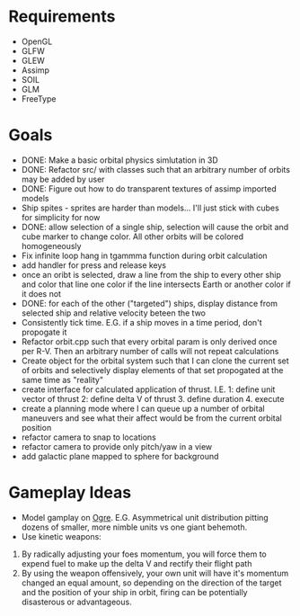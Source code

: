 # Requirements
* OpenGL
* GLFW
* GLEW
* Assimp
* SOIL
* GLM
* FreeType

# Goals
* DONE: Make a basic orbital physics simlutation in 3D
* DONE: Refactor src/ with classes such that an arbitrary number of orbits may be added by user
* DONE: Figure out how to do transparent textures of assimp imported models
* Ship spites - sprites are harder than models... I'll just stick with cubes for simplicity for now
* DONE: allow selection of a single ship, selection will cause the orbit and cube marker to change color. All other orbits will be colored homogeneously
* Fix infinite loop hang in tgammma function during orbit calculation
* add handler for press and release keys
* once an oribt is selected, draw a line from the ship to every other ship and color that line one color if the line intersects Earth or another color if it does not
* DONE: for each of the other ("targeted") ships, display distance from selected ship and relative velocity beteen the two
* Consistently tick time. E.G. if a ship moves in a time period, don't propogate it
* Refactor orbit.cpp such that every orbital param is only derived once per R-V. Then an arbitrary number of calls will not repeat calculations
* Create object for the orbital system such that I can clone the current set of orbits and selectively display elements of that set propogated at the same time as "reality"
* create interface for calculated application of thrust. I.E. 1: define unit vector of thrust 2: define delta V of thrust 3. define duration 4. execute
* create a planning mode where I can queue up a number of orbital maneuvers and see what their affect would be from the current orbital position
* refactor camera to snap to locations
* refactor camera to provide only pitch/yaw in a view
* add galactic plane mapped to sphere for background

# Gameplay Ideas
* Model gamplay on [Ogre](http://www.sjgames.com/ogre/). E.G. Asymmetrical unit distribution pitting dozens of smaller, more nimble units vs one giant behemoth.
* Use kinetic weapons:
1. By radically adjusting your foes momentum, you will force them to expend fuel to make up the delta V and rectify their flight path
2. By using the weapon offensively, your own unit will have it's momentum changed an equal amount, so depending on the direction of the target and the position of your ship in orbit, firing can be potentially disasterous or advantageous.
